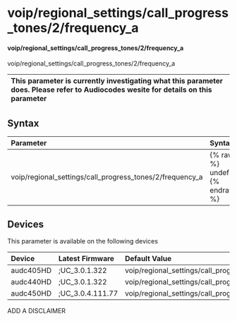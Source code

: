 ﻿---
description: voip/regional_settings/call_progress_tones/2/frequency_a
search: false
---

# voip/regional_settings/call_progress_tones/2/frequency_a

#### voip/regional_settings/call_progress_tones/2/frequency_a

voip/regional_settings/call_progress_tones/2/frequency_a


| This parameter is currently investigating what this parameter does. Please refer to Audiocodes wesite for details on this parameter | 
| :--- |

## Syntax
| Parameter | Syntax |
| :--- | :--- |
|voip/regional_settings/call_progress_tones/2/frequency_a | {% raw %} undefined {% endraw %}|

## Devices
This parameter is available on the following devices

| Device | Latest Firmware | Default Value |
|:---|:---|:---|
| audc405HD | ;UC_3.0.1.322 | voip/regional_settings/call_progress_tones/2/frequency_a=480 
| audc440HD | ;UC_3.0.1.322 | voip/regional_settings/call_progress_tones/2/frequency_a=480 
| audc450HD | ;UC_3.0.4.111.77 | voip/regional_settings/call_progress_tones/2/frequency_a=480 

ADD A DISCLAIMER
